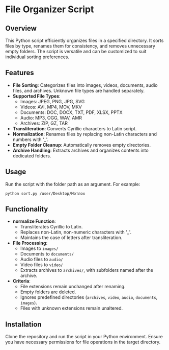 # File Organizer Script

## Overview
This Python script efficiently organizes files in a specified directory. It sorts files by type, renames them for consistency, and removes unnecessary empty folders. The script is versatile and can be customized to suit individual sorting preferences.

## Features
- **File Sorting**: Categorizes files into images, videos, documents, audio files, and archives. Unknown file types are handled separately.
- **Supported File Types**:
  - Images: JPEG, PNG, JPG, SVG
  - Videos: AVI, MP4, MOV, MKV
  - Documents: DOC, DOCX, TXT, PDF, XLSX, PPTX
  - Audio: MP3, OGG, WAV, AMR
  - Archives: ZIP, GZ, TAR
- **Transliteration**: Converts Cyrillic characters to Latin script.
- **Normalization**: Renames files by replacing non-Latin characters and numbers with '_'.
- **Empty Folder Cleanup**: Automatically removes empty directories.
- **Archive Handling**: Extracts archives and organizes contents into dedicated folders.

## Usage
Run the script with the folder path as an argument. For example:
```
python sort.py /user/Desktop/Мотлох
```

## Functionality
- **normalize Function**:
  - Transliterates Cyrillic to Latin.
  - Replaces non-Latin, non-numeric characters with '_'.
  - Maintains the case of letters after transliteration.
- **File Processing**:
  - Images to `images/`
  - Documents to `documents/`
  - Audio files to `audio/`
  - Video files to `video/`
  - Extracts archives to `archives/`, with subfolders named after the archive.
- **Criteria**:
  - File extensions remain unchanged after renaming.
  - Empty folders are deleted.
  - Ignores predefined directories (`archives`, `video`, `audio`, `documents`, `images`).
  - Files with unknown extensions remain unaltered.

## Installation
Clone the repository and run the script in your Python environment. Ensure you have necessary permissions for file operations in the target directory.
